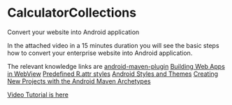 # CalculatorCollections
Convert your website into Android application


In the attached video in a 15 minutes duration you will see the basic steps how to convert your enterprise website into Android application.

The relevant knowledge links are
[android-maven-plugin](http://simpligility.github.io/android-maven-plugin/plugin-info.html)
[Building Web Apps in WebView](https://developer.android.com/guide/webapps/webview.html#HandlingNavigation)
[Predefined R.attr styles](https://developer.android.com/reference/android/R.attr.html#windowNoTitle)
[Android Styles and Themes](https://developer.android.com/guide/topics/ui/themes.html)
[Creating New Projects with the Android Maven Archetypes](http://books.sonatype.com/mvnref-book/reference/android-dev-sect-archetype.html)

[Video Tutorial is here](https://youtu.be/3s39IiWeOwE)


